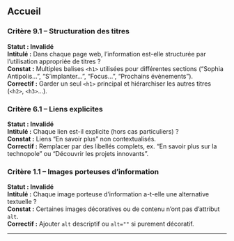 ## Accueil

### Critère 9.1 – Structuration des titres
**Statut : Invalidé**  
**Intitulé :** Dans chaque page web, l’information est-elle structurée par l’utilisation appropriée de titres ?  
**Constat :** Multiples balises `<h1>` utilisées pour différentes sections (“Sophia Antipolis…”, “S’implanter…”, “Focus…”, “Prochains évènements”).  
**Correctif :** Garder un seul `<h1>` principal et hiérarchiser les autres titres (`<h2>`, `<h3>`…).

### Critère 6.1 – Liens explicites
**Statut : Invalidé**  
**Intitulé :** Chaque lien est-il explicite (hors cas particuliers) ?  
**Constat :** Liens “En savoir plus” non contextualisés.  
**Correctif :** Remplacer par des libellés complets, ex. “En savoir plus sur la technopole” ou “Découvrir les projets innovants”.

### Critère 1.1 – Images porteuses d’information
**Statut : Invalidé**  
**Intitulé :** Chaque image porteuse d’information a-t-elle une alternative textuelle ?  
**Constat :** Certaines images décoratives ou de contenu n’ont pas d’attribut `alt`.  
**Correctif :** Ajouter `alt` descriptif ou `alt=""` si purement décoratif.

---
